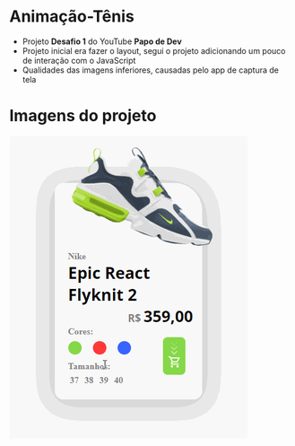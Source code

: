 # Animação-Tênis
- Projeto **Desafio 1** do YouTube **Papo de Dev**
- Projeto inicial era fazer o layout, segui o projeto adicionando um pouco de interação com o JavaScript
 - Qualidades das imagens inferiores, causadas pelo app de captura de tela

# Imagens do projeto
![enter image description here](https://github.com/HortenciaCorts/projeto-tenis/blob/main/img/desafio-tenis.gif?raw=true)